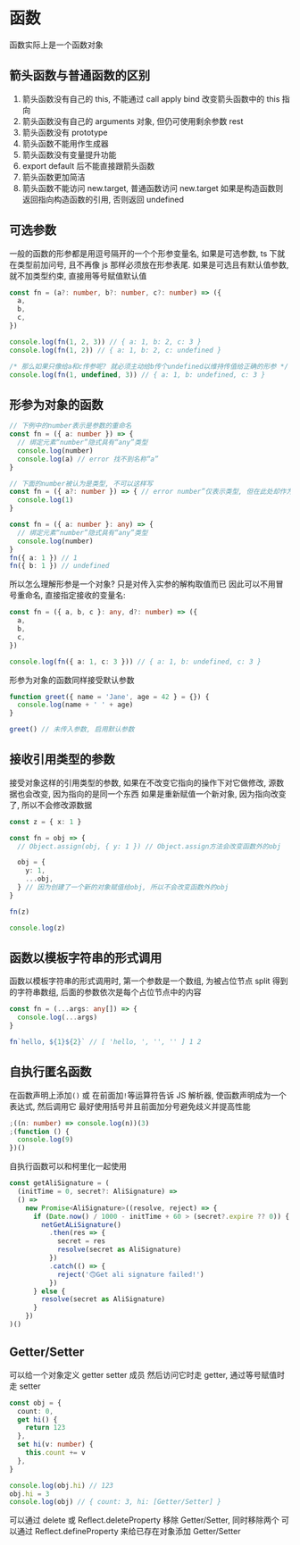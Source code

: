 # 函数

函数实际上是一个函数对象

## 箭头函数与普通函数的区别

1. 箭头函数没有自己的 this, 不能通过 call apply bind 改变箭头函数中的 this 指向
2. 箭头函数没有自己的 arguments 对象, 但仍可使用剩余参数 rest
3. 箭头函数没有 prototype
4. 箭头函数不能用作生成器
5. 箭头函数没有变量提升功能
6. export default 后不能直接跟箭头函数
7. 箭头函数更加简洁
8. 箭头函数不能访问 new.target, 普通函数访问 new.target 如果是构造函数则返回指向构造函数的引用, 否则返回 undefined

## 可选参数

一般的函数的形参都是用逗号隔开的一个个形参变量名,
如果是可选参数, ts 下就在类型前加问号, 且不再像 js 那样必须放在形参表尾. 如果是可选且有默认值参数, 就不加类型约束, 直接用等号赋值默认值

```ts
const fn = (a?: number, b?: number, c?: number) => ({
  a,
  b,
  c,
})

console.log(fn(1, 2, 3)) // { a: 1, b: 2, c: 3 }
console.log(fn(1, 2)) // { a: 1, b: 2, c: undefined }

/* 那么如果只像给a和c传参呢? 就必须主动给b传个undefined以维持传值给正确的形参 */
console.log(fn(1, undefined, 3)) // { a: 1, b: undefined, c: 3 }
```

## 形参为对象的函数

```ts
// 下例中的number表示是参数的重命名
const fn = ({ a: number }) => {
  // 绑定元素“number”隐式具有“any”类型
  console.log(number)
  console.log(a) // error 找不到名称“a”
}

// 下面的number被认为是类型, 不可以这样写
const fn = ({ a?: number }) => { // error number”仅表示类型, 但在此处却作为值使用
  console.log(1)
}

const fn = ({ a: number }: any) => {
  // 绑定元素“number”隐式具有“any”类型
  console.log(number)
}
fn({ a: 1 }) // 1
fn({ b: 1 }) // undefined
```

所以怎么理解形参是一个对象? 只是对传入实参的解构取值而已
因此可以不用冒号重命名, 直接指定接收的变量名:

```ts
const fn = ({ a, b, c }: any, d?: number) => ({
  a,
  b,
  c,
})

console.log(fn({ a: 1, c: 3 })) // { a: 1, b: undefined, c: 3 }
```

形参为对象的函数同样接受默认参数

```ts
function greet({ name = 'Jane', age = 42 } = {}) {
  console.log(name + ' ' + age)
}

greet() // 未传入参数, 启用默认参数
```

## 接收引用类型的参数

接受对象这样的引用类型的参数, 如果在不改变它指向的操作下对它做修改, 源数据也会改变, 因为指向的是同一个东西
如果是重新赋值一个新对象, 因为指向改变了, 所以不会修改源数据

```ts
const z = { x: 1 }

const fn = obj => {
  // Object.assign(obj, { y: 1 }) // Object.assign方法会改变函数外的obj

  obj = {
    y: 1,
    ...obj,
  } // 因为创建了一个新的对象赋值给obj, 所以不会改变函数外的obj
}

fn(z)

console.log(z)
```

## 函数以模板字符串的形式调用

函数以模板字符串的形式调用时, 第一个参数是一个数组, 为被占位节点 split 得到的字符串数组, 后面的参数依次是每个占位节点中的内容

```ts
const fn = (...args: any[]) => {
  console.log(...args)
}

fn`hello, ${1}${2}` // [ 'hello, ', '', '' ] 1 2
```

## 自执行匿名函数

在函数声明上添加`()` 或 在前面加`!`等运算符告诉 JS 解析器, 使函数声明成为一个表达式, 然后调用它
最好使用括号并且前面加分号避免歧义并提高性能

```ts
;((n: number) => console.log(n))(3)
;(function () {
  console.log(9)
})()
```

自执行函数可以和柯里化一起使用

```ts
const getAliSignature = (
  (initTime = 0, secret?: AliSignature) =>
  () =>
    new Promise<AliSignature>((resolve, reject) => {
      if (Date.now() / 1000 - initTime + 60 > (secret?.expire ?? 0)) {
        netGetALiSignature()
          .then(res => {
            secret = res
            resolve(secret as AliSignature)
          })
          .catch(() => {
            reject('🙃Get ali signature failed!')
          })
      } else {
        resolve(secret as AliSignature)
      }
    })
)()
```

## Getter/Setter

可以给一个对象定义 getter setter 成员
然后访问它时走 getter, 通过等号赋值时走 setter

```ts
const obj = {
  count: 0,
  get hi() {
    return 123
  },
  set hi(v: number) {
    this.count += v
  },
}

console.log(obj.hi) // 123
obj.hi = 3
console.log(obj) // { count: 3, hi: [Getter/Setter] }
```

可以通过 delete 或 Reflect.deleteProperty 移除 Getter/Setter, 同时移除两个
可以通过 Reflect.defineProperty 来给已存在对象添加 Getter/Setter
